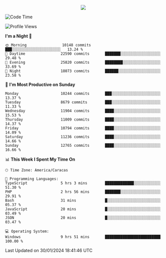 <p align="center">
  <a href="http://www.github.com/thevacs">
    <img src="https://github-readme-streak-stats.herokuapp.com/?user=thevacs&stroke=ffffff&background=1c1917&ring=0891b2&fire=0891b2&currStreakNum=ffffff&currStreakLabel=0891b2&sideNums=ffffff&sideLabels=ffffff&dates=ffffff&hide_border=true" />
  </a>
</p>

<!--START_SECTION:waka-->
![Code Time](http://img.shields.io/badge/Code%20Time-1%2C950%20hrs%2014%20mins-blue)

![Profile Views](http://img.shields.io/badge/Profile%20Views-0-blue)

**I'm a Night 🦉** 

```text
🌞 Morning                10148 commits       ███░░░░░░░░░░░░░░░░░░░░░░   13.24 % 
🌆 Daytime                22590 commits       ███████░░░░░░░░░░░░░░░░░░   29.48 % 
🌃 Evening                25820 commits       ████████░░░░░░░░░░░░░░░░░   33.69 % 
🌙 Night                  18073 commits       ██████░░░░░░░░░░░░░░░░░░░   23.58 % 
```
📅 **I'm Most Productive on Sunday** 

```text
Monday                   10244 commits       ███░░░░░░░░░░░░░░░░░░░░░░   13.37 % 
Tuesday                  8679 commits        ███░░░░░░░░░░░░░░░░░░░░░░   11.33 % 
Wednesday                11904 commits       ████░░░░░░░░░░░░░░░░░░░░░   15.53 % 
Thursday                 11009 commits       ████░░░░░░░░░░░░░░░░░░░░░   14.37 % 
Friday                   10794 commits       ████░░░░░░░░░░░░░░░░░░░░░   14.09 % 
Saturday                 11236 commits       ████░░░░░░░░░░░░░░░░░░░░░   14.66 % 
Sunday                   12765 commits       ████░░░░░░░░░░░░░░░░░░░░░   16.66 % 
```


📊 **This Week I Spent My Time On** 

```text
🕑︎ Time Zone: America/Caracas

💬 Programming Languages: 
TypeScript               5 hrs 3 mins        █████████████░░░░░░░░░░░░   51.30 % 
PHP                      2 hrs 56 mins       ███████░░░░░░░░░░░░░░░░░░   29.91 % 
Bash                     31 mins             █░░░░░░░░░░░░░░░░░░░░░░░░   05.37 % 
JavaScript               20 mins             █░░░░░░░░░░░░░░░░░░░░░░░░   03.49 % 
JSON                     20 mins             █░░░░░░░░░░░░░░░░░░░░░░░░   03.47 % 

💻 Operating System: 
Windows                  9 hrs 51 mins       █████████████████████████   100.00 % 
```


 Last Updated on 30/01/2024 18:41:46 UTC
<!--END_SECTION:waka-->
